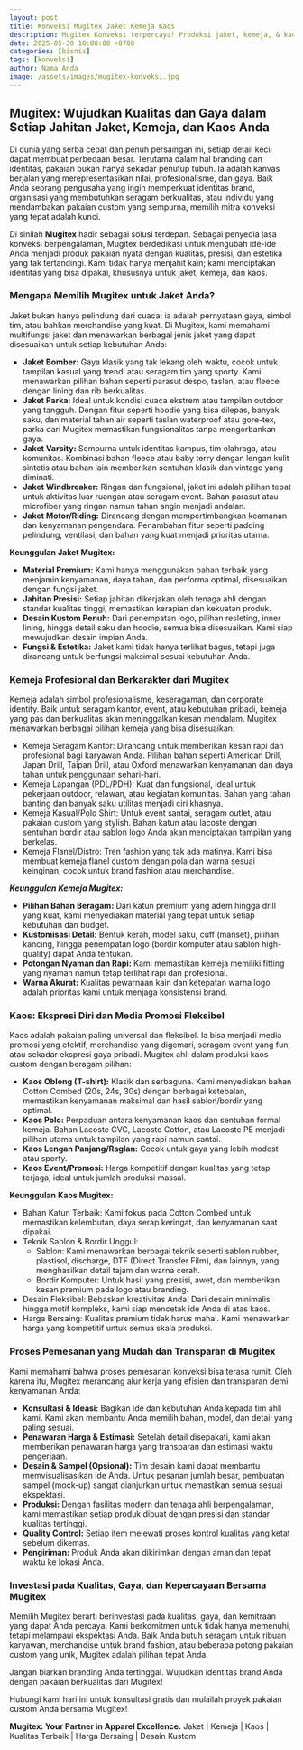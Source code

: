 ```yaml
---
layout: post
title: Konveksi Mugitex Jaket Kemeja Kaos
description: Mugitex Konveksi terpercaya! Produksi jaket, kemeja, & kaos berkualitas. Wujudkan desain impian Anda. Pesan sekarang!
date: 2025-05-30 10:00:00 +0700
categories: [bisnis]
tags: [konveksi]
author: Nama Anda
image: /assets/images/mugitex-konveksi.jpg
---
```


## Mugitex: Wujudkan Kualitas dan Gaya dalam Setiap Jahitan Jaket, Kemeja, dan Kaos Anda

Di dunia yang serba cepat dan penuh persaingan ini, setiap detail kecil dapat membuat perbedaan besar. Terutama dalam hal branding dan identitas, pakaian bukan hanya sekadar penutup tubuh. Ia adalah kanvas berjalan yang merepresentasikan nilai, profesionalisme, dan gaya. Baik Anda seorang pengusaha yang ingin memperkuat identitas brand, organisasi yang membutuhkan seragam berkualitas, atau individu yang mendambakan pakaian custom yang sempurna, memilih mitra konveksi yang tepat adalah kunci.

Di sinilah **Mugitex** hadir sebagai solusi terdepan. Sebagai penyedia jasa konveksi berpengalaman, Mugitex berdedikasi untuk mengubah ide-ide Anda menjadi produk pakaian nyata dengan kualitas, presisi, dan estetika yang tak tertandingi. Kami tidak hanya menjahit kain; kami menciptakan identitas yang bisa dipakai, khususnya untuk jaket, kemeja, dan kaos.

### Mengapa Memilih Mugitex untuk Jaket Anda?

Jaket bukan hanya pelindung dari cuaca; ia adalah pernyataan gaya, simbol tim, atau bahkan merchandise yang kuat. Di Mugitex, kami memahami multifungsi jaket dan menawarkan berbagai jenis jaket yang dapat disesuaikan untuk setiap kebutuhan Anda:

* **Jaket Bomber:** Gaya klasik yang tak lekang oleh waktu, cocok untuk tampilan kasual yang trendi atau seragam tim yang sporty. Kami menawarkan pilihan bahan seperti parasut despo, taslan, atau fleece dengan lining dan rib berkualitas.
* **Jaket Parka:** Ideal untuk kondisi cuaca ekstrem atau tampilan outdoor yang tangguh. Dengan fitur seperti hoodie yang bisa dilepas, banyak saku, dan material tahan air seperti taslan waterproof atau gore-tex, parka dari Mugitex memastikan fungsionalitas tanpa mengorbankan gaya.
* **Jaket Varsity:** Sempurna untuk identitas kampus, tim olahraga, atau komunitas. Kombinasi bahan fleece atau baby terry dengan lengan kulit sintetis atau bahan lain memberikan sentuhan klasik dan vintage yang diminati.
* **Jaket Windbreaker:** Ringan dan fungsional, jaket ini adalah pilihan tepat untuk aktivitas luar ruangan atau seragam event. Bahan parasut atau microfiber yang ringan namun tahan angin menjadi andalan.
* **Jaket Motor/Riding:** Dirancang dengan mempertimbangkan keamanan dan kenyamanan pengendara. Penambahan fitur seperti padding pelindung, ventilasi, dan bahan yang kuat menjadi prioritas utama.

**Keunggulan Jaket Mugitex:**

* **Material Premium:** Kami hanya menggunakan bahan terbaik yang menjamin kenyamanan, daya tahan, dan performa optimal, disesuaikan dengan fungsi jaket.
* **Jahitan Presisi:** Setiap jahitan dikerjakan oleh tenaga ahli dengan standar kualitas tinggi, memastikan kerapian dan kekuatan produk.
* **Desain Kustom Penuh:** Dari penempatan logo, pilihan resleting, inner lining, hingga detail saku dan hoodie, semua bisa disesuaikan. Kami siap mewujudkan desain impian Anda.
* **Fungsi & Estetika:** Jaket kami tidak hanya terlihat bagus, tetapi juga dirancang untuk berfungsi maksimal sesuai kebutuhan Anda.

### Kemeja Profesional dan Berkarakter dari Mugitex

Kemeja adalah simbol profesionalisme, keseragaman, dan corporate identity. Baik untuk seragam kantor, event, atau kebutuhan pribadi, kemeja yang pas dan berkualitas akan meninggalkan kesan mendalam. Mugitex menawarkan berbagai pilihan kemeja yang bisa disesuaikan:

* Kemeja Seragam Kantor: Dirancang untuk memberikan kesan rapi dan profesional bagi karyawan Anda. Pilihan bahan seperti American Drill, Japan Drill, Taipan Drill, atau Oxford menawarkan kenyamanan dan daya tahan untuk penggunaan sehari-hari.
* Kemeja Lapangan (PDL/PDH): Kuat dan fungsional, ideal untuk pekerjaan outdoor, relawan, atau kegiatan komunitas. Bahan yang tahan banting dan banyak saku utilitas menjadi ciri khasnya.
* Kemeja Kasual/Polo Shirt: Untuk event santai, seragam outlet, atau pakaian custom yang stylish. Bahan katun atau lacoste dengan sentuhan bordir atau sablon logo Anda akan menciptakan tampilan yang berkelas.
* Kemeja Flanel/Distro: Tren fashion yang tak ada matinya. Kami bisa membuat kemeja flanel custom dengan pola dan warna sesuai keinginan, cocok untuk brand fashion atau merchandise.

***Keunggulan Kemeja Mugitex:***

* **Pilihan Bahan Beragam:** Dari katun premium yang adem hingga drill yang kuat, kami menyediakan material yang tepat untuk setiap kebutuhan dan budget.
* **Kustomisasi Detail:** Bentuk kerah, model saku, cuff (manset), pilihan kancing, hingga penempatan logo (bordir komputer atau sablon high-quality) dapat Anda tentukan.
* **Potongan Nyaman dan Rapi:** Kami memastikan kemeja memiliki fitting yang nyaman namun tetap terlihat rapi dan profesional.
* **Warna Akurat:** Kualitas pewarnaan kain dan ketepatan warna logo adalah prioritas kami untuk menjaga konsistensi brand.

### Kaos: Ekspresi Diri dan Media Promosi Fleksibel

Kaos adalah pakaian paling universal dan fleksibel. Ia bisa menjadi media promosi yang efektif, merchandise yang digemari, seragam event yang fun, atau sekadar ekspresi gaya pribadi. Mugitex ahli dalam produksi kaos custom dengan beragam pilihan:

* **Kaos Oblong (T-shirt):** Klasik dan serbaguna. Kami menyediakan bahan Cotton Combed (20s, 24s, 30s) dengan berbagai ketebalan, memastikan kenyamanan maksimal dan hasil sablon/bordir yang optimal.
* **Kaos Polo:** Perpaduan antara kenyamanan kaos dan sentuhan formal kemeja. Bahan Lacoste CVC, Lacoste Cotton, atau Lacoste PE menjadi pilihan utama untuk tampilan yang rapi namun santai.
* **Kaos Lengan Panjang/Raglan:** Cocok untuk gaya yang lebih modest atau sporty.
* **Kaos Event/Promosi:** Harga kompetitif dengan kualitas yang tetap terjaga, ideal untuk jumlah produksi massal.

**Keunggulan Kaos Mugitex:**

* Bahan Katun Terbaik: Kami fokus pada Cotton Combed untuk memastikan kelembutan, daya serap keringat, dan kenyamanan saat dipakai.
* Teknik Sablon & Bordir Unggul:
    * Sablon: Kami menawarkan berbagai teknik seperti sablon rubber, plastisol, discharge, DTF (Direct Transfer Film), dan lainnya, yang menghasilkan detail tajam dan warna cerah.
    * Bordir Komputer: Untuk hasil yang presisi, awet, dan memberikan kesan premium pada logo atau branding.
* Desain Fleksibel: Bebaskan kreativitas Anda! Dari desain minimalis hingga motif kompleks, kami siap mencetak ide Anda di atas kaos.
* Harga Bersaing: Kualitas premium tidak harus mahal. Kami menawarkan harga yang kompetitif untuk semua skala produksi.

### Proses Pemesanan yang Mudah dan Transparan di Mugitex

Kami memahami bahwa proses pemesanan konveksi bisa terasa rumit. Oleh karena itu, Mugitex merancang alur kerja yang efisien dan transparan demi kenyamanan Anda:

* **Konsultasi & Ideasi:** Bagikan ide dan kebutuhan Anda kepada tim ahli kami. Kami akan membantu Anda memilih bahan, model, dan detail yang paling sesuai.
* **Penawaran Harga & Estimasi:** Setelah detail disepakati, kami akan memberikan penawaran harga yang transparan dan estimasi waktu pengerjaan.
* **Desain & Sampel (Opsional):** Tim desain kami dapat membantu memvisualisasikan ide Anda. Untuk pesanan jumlah besar, pembuatan sampel (mock-up) sangat dianjurkan untuk memastikan semua sesuai ekspektasi.
* **Produksi:** Dengan fasilitas modern dan tenaga ahli berpengalaman, kami memastikan setiap produk dibuat dengan presisi dan standar kualitas tertinggi.
* **Quality Control:** Setiap item melewati proses kontrol kualitas yang ketat sebelum dikemas.
* **Pengiriman:** Produk Anda akan dikirimkan dengan aman dan tepat waktu ke lokasi Anda.

### Investasi pada Kualitas, Gaya, dan Kepercayaan Bersama Mugitex

Memilih Mugitex berarti berinvestasi pada kualitas, gaya, dan kemitraan yang dapat Anda percaya. Kami berkomitmen untuk tidak hanya memenuhi, tetapi melampaui ekspektasi Anda. Baik Anda butuh seragam untuk ribuan karyawan, merchandise untuk brand fashion, atau beberapa potong pakaian custom yang unik, Mugitex adalah pilihan tepat Anda.

Jangan biarkan branding Anda tertinggal. Wujudkan identitas brand Anda dengan pakaian berkualitas dari Mugitex!

Hubungi kami hari ini untuk konsultasi gratis dan mulailah proyek pakaian custom Anda bersama Mugitex!

**Mugitex: Your Partner in Apparel Excellence.**
Jaket | Kemeja | Kaos | Kualitas Terbaik | Harga Bersaing | Desain Kustom
